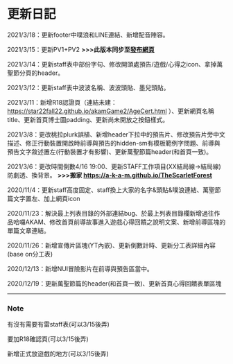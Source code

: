 # 更新日記

2021/3/18：更新footer中噗浪和LINE連結、新增配音陣容。

2021/3/15：更新PV1+PV2 **>>>此版本同步至[發布網頁](https://a-k-a-m.github.io/TheScarletForest)**

2021/3/14：更新staff表中部份字句、修改開頭處預告/遊戲/心得之icon、拿掉萬聖節分頁的header。

2021/3/12：更新staff表中波波名稱、波波頭貼、墨兒頭貼。

2021/3/11：新增R18認證頁（連結未建：https://star22fall22.github.io/akamGame2/AgeCert.html ）、更新網頁名稱title、更新首頁博士圖padding、更新尚未開放之按鈕樣式。

2021/3/8：更改桃拉plurk誤植、新增header下拉中的預告片、修改預告片旁中文描述、修正行動裝置開啟時前導與預告的hidden-sm有模板範例字問題、前導與預告文字敘述置左(行動裝置才有影響)、更新萬聖節篇header(和首頁一致)。

2021/3/6：更改時間倒數4/16 19:00、更新STAFF工作項目(XX結局線->結局線)防劇透、換背景。 **>>>搬家 https://a-k-a-m.github.io/TheScarletForest**

2020/11/4：更新staff高度固定、staff換上大家的名字&頭貼&噗浪連結、萬聖節篇文字置左、加上網頁icon

2020/11/23：解決最上列表目錄的外部連結bug、於最上列表目錄欄新增過往作品哈囉AKAM、修改首頁前導故事進入遊戲心得回饋之說明文案、新增前導區塊的單篇文章連結。

2020/11/26：新增宣傳片區塊(YT內嵌)、更新倒數計時、更新分工表詳細內容(base on分工表)

2020/12/13：新增NUI冒險影片在前導與預告區當中。

2020/12/19：更新萬聖節篇的header(和首頁一致)、更新首頁心得回饋表單區塊


---

### Note

有沒有需要有雷staff表(可以3/15後弄)

要加R18確認頁(可以3/15後弄)

新增正式放遊戲的地方(可以3/15後弄)

